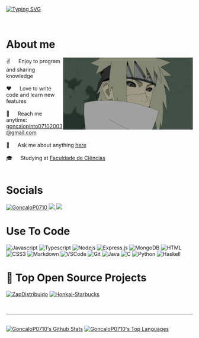 <!-- Intro  -->
[![Typing SVG](https://readme-typing-svg.herokuapp.com?color=FF3670&size=35&center=true&vCenter=true&width=1000&lines=Welcome+to+my+GitHub+profile!;My+name+is+Gonçalo+Pinto;I'm+a+Software+Engineering+Student)](https://git.io/typing-svg)

<br />

<!-- About Section -->
 # About me
 
<p>
 <img align="right" width="350" src="/assets/minato.gif" alt="Coding gif" />
  
 ✌️ &emsp; Enjoy to program and sharing knowledge <br/><br/>
 ❤️ &emsp; Love to write code and learn new features<br/><br/>
 📧 &emsp; Reach me anytime: goncalopinto07102003@gmail.com<br/><br/>
 💬 &emsp; Ask me about anything [here](https://github.com/GoncaloP0710/GoncaloP0710/issues)<br/><br/>
 🎓 &emsp; Studying at [Faculdade de Ciências](https://ciencias.ulisboa.pt) <br/><br/>

 # Socials

 <a href="https://www.linkedin.com/in/gonçalo-pinto-9528ba301/" target="_blank">
  <img src="https://img.shields.io/badge/LinkedIn-0077B5?style=for-the-badge&logo=linkedin&logoColor=white" alt="GoncaloP0710"/>
 </a>

 <a href="https://myanimelist.net/profile/Goncalop0710" target="_blank">
  <img src="https://img.shields.io/badge/My%20Anime%20List-1DA1F2?style=for-the-badge&logo=myanimelist&logoColor=white" />
 </a>

<a href="https://discord.com/users/665648280146935839" target="_blank">
  <img src="https://img.shields.io/badge/Discord-7289DA?style=for-the-badge&logo=discord&logoColor=white" />
</a>

 # Use To Code

![Javascript](https://img.shields.io/badge/Javascript-F0DB4F?style=for-the-badge&labelColor=black&logo=javascript&logoColor=F0DB4F)
![Typescript](https://img.shields.io/badge/Typescript-007acc?style=for-the-badge&labelColor=black&logo=typescript&logoColor=007acc)
![Nodejs](https://img.shields.io/badge/Nodejs-3C873A?style=for-the-badge&labelColor=black&logo=node.js&logoColor=3C873A)
![Express.js](https://img.shields.io/badge/Express.js-000000?style=for-the-badge&logo=express&logoColor=white)
![MongoDB](https://img.shields.io/badge/MongoDB-4EA94B?style=for-the-badge&logo=mongodb&logoColor=white)
![HTML](https://img.shields.io/badge/HTML5-E34F26?style=for-the-badge&logo=html5&logoColor=white)
![CSS3](https://img.shields.io/badge/CSS3-1572B6?style=for-the-badge&logo=css3&logoColor=white)
![Markdown](https://img.shields.io/badge/Markdown-000000?style=for-the-badge&logo=markdown&logoColor=white)
![VSCode](https://img.shields.io/badge/Visual_Studio-0078d7?style=for-the-badge&logo=visual%20studio&logoColor=white)
![Git](https://img.shields.io/badge/Git-F05032?style=for-the-badge&logo=git&logoColor=white)
![Java](https://img.shields.io/badge/Java-ED8B00?style=for-the-badge&logo=java&logoColor=white)
![C](https://img.shields.io/badge/C-00599C?style=for-the-badge&logo=c&logoColor=white)
![Python](https://img.shields.io/badge/Python-3776AB?style=for-the-badge&logo=python&logoColor=white)
![Haskell](https://img.shields.io/badge/Haskell-5D4F85?style=for-the-badge&logo=haskell&logoColor=white)
<br/>

 # 🚀 Top Open Source Projects

[![ZapDistribuido](https://github-readme-stats.vercel.app/api/pin/?username=GoncaloP0710&repo=ZapDistribuido&border_color=7F3FBF&bg_color=0D1117&title_color=C9D1D9&text_color=8B949E&icon_color=7F3FBF)](https://github.com/GoncaloP0710/ZapDistribuido)
[![Honkai-Starbucks](https://github-readme-stats.vercel.app/api/pin/?username=GoncaloP0710&repo=Honkai-Starbucks&border_color=7F3FBF&bg_color=0D1117&title_color=C9D1D9&text_color=8B949E&icon_color=7F3FBF)](https://github.com/GoncaloP0710/Honkai-Starbucks)

<br/>
<hr/>
<br/>

<a> 
    <a href="https://github.com/GoncaloP0710"><img alt="GoncaloP0710's Github Stats" src="https://denvercoder1-github-readme-stats.vercel.app/api?username=GoncaloP0710&show_icons=true&count_private=true&theme=react&border_color=7F3FBF&bg_color=0D1117&title_color=F85D7F&icon_color=F8D866" height="192px" width="49.5%"/></a>
  <a href="https://github.com/GoncaloP0710"><img alt="GoncaloP0710's Top Languages" src="https://denvercoder1-github-readme-stats.vercel.app/api/top-langs/?username=GoncaloP0710&langs_count=8&layout=compact&theme=react&border_color=7F3FBF&bg_color=0D1117&title_color=F85D7F&icon_color=F8D866" height="192px" width="49.5%"/></a>
  <br/>
</a>
